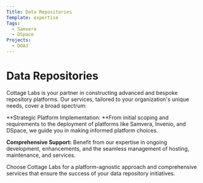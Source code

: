 ```yaml
---
Title: Data Repositories
Template: expertise
Tags: 
  - Samvera
  - DSpace
Projects: 
  - DOAJ
---
```


# Data Repositories

Cottage Labs is your partner in constructing advanced and bespoke repository platforms. Our services, tailored to your organization's unique needs, cover a broad spectrum:  

**Strategic Platform Implementation: **From initial scoping and requirements to the deployment of platforms like Samvera, Invenio, and DSpace, we guide you in making informed platform choices.  

**Comprehensive Support:** Benefit from our expertise in ongoing development, enhancements, and the seamless management of hosting, maintenance, and services.  

Choose Cottage Labs for a platform-agnostic approach and comprehensive services that ensure the success of your data repository initiatives.